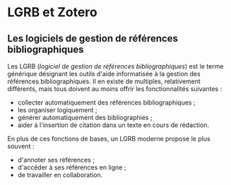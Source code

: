 # LGRB et Zotero

## Les logiciels de gestion de références bibliographiques

Les LGRB (*logiciel de gestion de références bibliographiques*) est le terme générique désignant les outils d'aide informatisée à la gestion des références bibliographiques. Il en existe de multiples, relativement différents, mais tous doivent au moins offrir les fonctionnalités suivantes :

* collecter automatiquement des références bibliographiques ;
* les organiser logiquement ;
* générer automatiquement des bibliographies ;
* aider à l'insertion de citation dans un texte en cours de rédaction.

En plus de ces fonctions de bases, un LGRB moderne propose le plus souvent :

* d'annoter ses références ;
* d'accéder à ses références en ligne ;
* de travailler en collaboration.
